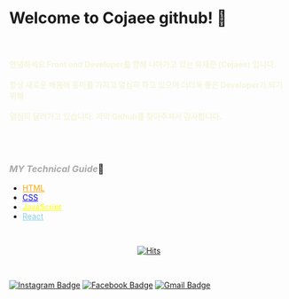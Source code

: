 # Welcome to **Cojaee** github! 🤭

<br>

#### <span style="color:beige">안녕하세요 **Front end Developer**를 향해 나아가고 있는 유재준 **(Cojaee)** 입니다. <br><br> 항상 새로운 배움에 흥미를 가지고 열심히 하고 있으며 더더욱 좋은 **Developer**가 되기 위해 <br><br> 열심히 달려가고 있습니다. 저의 Github를 찾아주셔서 감사합니다.</span>

<br>
<br>

### <span style="color:darkgray">***MY Technical Guide***</span>💪

 *  <span style="color:orange"><u>HTML</u></span> 
 *  <span style="color:blue"><u>CSS</u></span>
 *  <span style="color:yellow"><u>JavaScript</u></span>
 *  <span style="color:skyblue"><u>React</u></span> 

 <br>
 
 <div align=center>
	
  [![Hits](https://hits.seeyoufarm.com/api/count/incr/badge.svg?url=https%3A%2F%2Fgithub.com%2Fzzsza)](https://hits.seeyoufarm.com) 
 </div>
	
  <br>

  [![Instagram Badge](https://img.shields.io/badge/-Instagram-dd2a7b?style=flat-square&logo=instagram&logoColor=white&link=https://www.instagram.com/dooseong.nam/)](https://www.instagram.com/house_j_joon/) 
  [![Facebook Badge](https://img.shields.io/badge/facebook-1877f2?style=flat-square&logo=facebook&logoColor=white&link=https://www.facebook.com/zzsza)](https://www.facebook.com/profile.php?id=100021325432557)
  [![Gmail Badge](https://img.shields.io/badge/Gmail-d14836?style=flat-square&logo=Gmail&logoColor=white&link=mailto:wownsl456@gmail.com)](mailto:wownsl456@gmail.com)



<!--
**wownsl456/wownsl456** is a ✨ _special_ ✨ repository because its `README.md` (this file) appears on your GitHub profile.

Here are some ideas to get you started:

- 🔭 I’m currently working on ...
- 🌱 I’m currently learning ...
- 👯 I’m looking to collaborate on ...
- 🤔 I’m looking for help with ...
- 💬 Ask me about ...
- 📫 How to reach me: ...
- 😄 Pronouns: ...
- ⚡ Fun fact: ...
-->
